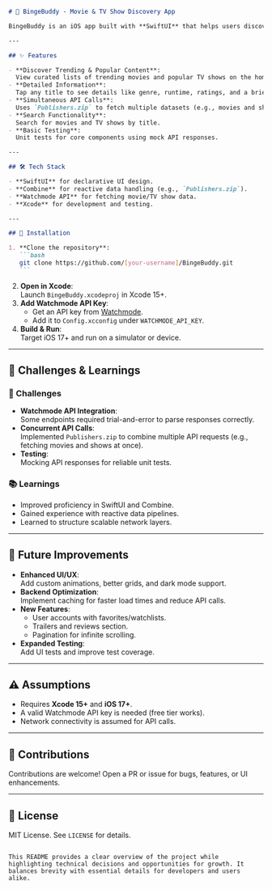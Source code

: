 ````markdown
# 🍿 BingeBuddy - Movie & TV Show Discovery App

BingeBuddy is an iOS app built with **SwiftUI** that helps users discover movies and TV shows by fetching data from the **Watchmode API**. Designed with simplicity in mind, it offers a seamless experience for browsing trending and popular content.

---

## ✨ Features

- **Discover Trending & Popular Content**:  
  View curated lists of trending movies and popular TV shows on the home screen.
- **Detailed Information**:  
  Tap any title to see details like genre, runtime, ratings, and a brief synopsis.
- **Simultaneous API Calls**:  
  Uses `Publishers.zip` to fetch multiple datasets (e.g., movies and shows) in parallel for faster loading.
- **Search Functionality**:  
  Search for movies and TV shows by title.
- **Basic Testing**:  
  Unit tests for core components using mock API responses.

---

## 🛠 Tech Stack

- **SwiftUI** for declarative UI design.
- **Combine** for reactive data handling (e.g., `Publishers.zip`).
- **Watchmode API** for fetching movie/TV show data.
- **Xcode** for development and testing.

---

## 🔧 Installation

1. **Clone the repository**:
   ```bash
   git clone https://github.com/[your-username]/BingeBuddy.git
   ```
````

2. **Open in Xcode**:  
   Launch `BingeBuddy.xcodeproj` in Xcode 15+.
3. **Add Watchmode API Key**:
   - Get an API key from [Watchmode](https://api.watchmode.com/).
   - Add it to `Config.xcconfig` under `WATCHMODE_API_KEY`.
4. **Build & Run**:  
   Target iOS 17+ and run on a simulator or device.

---

## 🎯 Challenges & Learnings

### 🚧 Challenges

- **Watchmode API Integration**:  
  Some endpoints required trial-and-error to parse responses correctly.
- **Concurrent API Calls**:  
  Implemented `Publishers.zip` to combine multiple API requests (e.g., fetching movies and shows at once).
- **Testing**:  
  Mocking API responses for reliable unit tests.

### 📚 Learnings

- Improved proficiency in SwiftUI and Combine.
- Gained experience with reactive data pipelines.
- Learned to structure scalable network layers.

---

## 🔮 Future Improvements

- **Enhanced UI/UX**:  
  Add custom animations, better grids, and dark mode support.
- **Backend Optimization**:  
  Implement caching for faster load times and reduce API calls.
- **New Features**:
  - User accounts with favorites/watchlists.
  - Trailers and reviews section.
  - Pagination for infinite scrolling.
- **Expanded Testing**:  
  Add UI tests and improve test coverage.

---

## ⚠️ Assumptions

- Requires **Xcode 15+** and **iOS 17+**.
- A valid Watchmode API key is needed (free tier works).
- Network connectivity is assumed for API calls.

---

## 🤝 Contributions

Contributions are welcome! Open a PR or issue for bugs, features, or UI enhancements.

---

## 📄 License

MIT License. See `LICENSE` for details.

```

This README provides a clear overview of the project while highlighting technical decisions and opportunities for growth. It balances brevity with essential details for developers and users alike.
```
